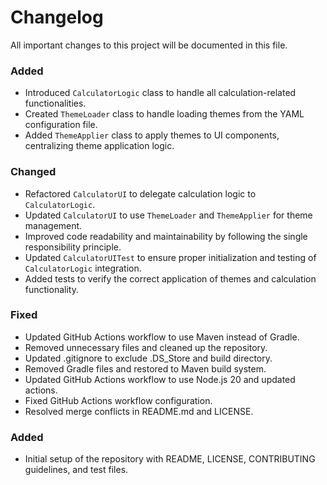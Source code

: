 # Changelog

All important changes to this project will be documented in this file.

### Added
- Introduced `CalculatorLogic` class to handle all calculation-related functionalities.
- Created `ThemeLoader` class to handle loading themes from the YAML configuration file.
- Added `ThemeApplier` class to apply themes to UI components, centralizing theme application logic.

### Changed
- Refactored `CalculatorUI` to delegate calculation logic to `CalculatorLogic`.
- Updated `CalculatorUI` to use `ThemeLoader` and `ThemeApplier` for theme management.
- Improved code readability and maintainability by following the single responsibility principle.
- Updated `CalculatorUITest` to ensure proper initialization and testing of `CalculatorLogic` integration.
- Added tests to verify the correct application of themes and calculation functionality.

### Fixed
- Updated GitHub Actions workflow to use Maven instead of Gradle.
- Removed unnecessary files and cleaned up the repository.
- Updated .gitignore to exclude .DS_Store and build directory.
- Removed Gradle files and restored to Maven build system.
- Updated GitHub Actions workflow to use Node.js 20 and updated actions.
- Fixed GitHub Actions workflow configuration.
- Resolved merge conflicts in README.md and LICENSE.

### Added
- Initial setup of the repository with README, LICENSE, CONTRIBUTING guidelines, and test files.
